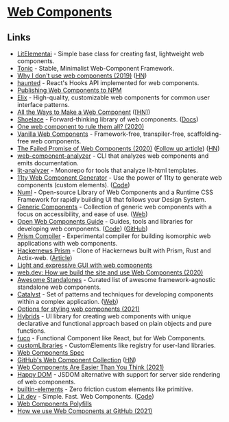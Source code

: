 # [Web Components](https://www.webcomponents.org/introduction)

## Links

- [LitElementai](https://github.com/Polymer/lit-element) - Simple base class for creating fast, lightweight web components.
- [Tonic](https://github.com/heapwolf/tonic/) - Stable, Minimalist Web-Component Framework.
- [Why I don't use web components (2019)](https://dev.to/richharris/why-i-don-t-use-web-components-2cia) ([HN](https://news.ycombinator.com/item?id=20232628))
- [haunted](https://github.com/matthewp/haunted) - React's Hooks API implemented for web components.
- [Publishing Web Components to NPM](https://open-wc.org/publishing/)
- [Elix](https://github.com/elix/elix) - High-quality, customizable web components for common user interface patterns.
- [All the Ways to Make a Web Component](https://webcomponents.dev/blog/all-the-ways-to-make-a-web-component/) ([[HN](https://news.ycombinator.com/item?id=23871367)])
- [Shoelace](https://github.com/shoelace-style/shoelace) - Forward-thinking library of web components. ([Docs](https://shoelace.style/))
- [One web component to rule them all? (2020)](https://www.filamentgroup.com/lab/delegator/)
- [Vanilla Web Components](https://github.com/vanillawc/vanillawc) - Framework-free, transpiler-free, scaffolding-free web components.
- [The Failed Promise of Web Components (2020)](https://lea.verou.me/2020/09/the-failed-promise-of-web-components/) ([Follow up article](https://blog.carlmjohnson.net/post/2020/web-components/)) ([HN](https://news.ycombinator.com/item?id=24640151))
- [web-component-analyzer](https://github.com/runem/web-component-analyzer) - CLI that analyzes web components and emits documentation.
- [lit-analyzer](https://github.com/runem/lit-analyzer) - Monorepo for tools that analyze lit-html templates.
- [11ty Web Component Generator](https://11ty-web-component-generator.netlify.app/) - Use the power of 11ty to generate web components (custom elements). ([Code](https://github.com/5t3ph/11ty-web-component-generator))
- [Numl](https://github.com/tenphi/numl) - Open-source Library of Web Components and a Runtime CSS Framework for rapidly building UI that follows your Design System.
- [Generic Components](https://github.com/thepassle/generic-components) - Collection of generic web components with a focus on accessibility, and ease of use. ([Web](https://genericcomponents.netlify.app/))
- [Open Web Components Guide](https://open-wc.org/guide/) - Guides, tools and libraries for developing web components. ([Code](https://github.com/open-wc/open-wc)) ([GitHub](https://github.com/open-wc))
- [Prism Compiler](https://github.com/kaleidawave/prism) - Experimental compiler for building isomorphic web applications with web components.
- [Hackernews Prism](https://github.com/kaleidawave/hackernews-prism) - Clone of Hackernews built with Prism, Rust and Actix-web. ([Article](https://kaleidawave.medium.com/hacker-news-clone-with-prism-rust-b4c681fe07af))
- [Light and expressive GUI with web components](https://github.com/juliendargelos/gui)
- [web.dev: How we build the site and use Web Components (2020)](https://web.dev/how-we-build-webdev-and-use-web-components/)
- [Awesome Standalones](https://github.com/davatron5000/awesome-standalones) - Curated list of awesome framework-agnostic standalone web components.
- [Catalyst](https://github.com/github/catalyst) - Set of patterns and techniques for developing components within a complex application. ([Web](https://github.github.io/catalyst/))
- [Options for styling web components (2021)](https://nolanlawson.com/2021/01/03/options-for-styling-web-components/)
- [Hybrids](https://github.com/hybridsjs/hybrids) - UI library for creating web components with unique declarative and functional approach based on plain objects and pure functions.
- [fuco](https://github.com/wtnbass/fuco) - Functional Component like React, but for Web Components.
- [customLibraries](https://github.com/WebReflection/custom-libraries) - CustomElements like registry for user-land libraries.
- [Web Components Spec](https://github.com/WICG/webcomponents)
- [GitHub's Web Component Collection](https://github.com/github/github-elements) ([HN](https://news.ycombinator.com/item?id=26437668))
- [Web Components Are Easier Than You Think (2021)](https://css-tricks.com/web-components-are-easier-than-you-think/)
- [Happy DOM](https://github.com/capricorn86/happy-dom) - JSDOM alternative with support for server side rendering of web components.
- [builtin-elements](https://github.com/WebReflection/builtin-elements) - Zero friction custom elements like primitive.
- [Lit.dev](https://lit.dev/) - Simple. Fast. Web Components. ([Code](https://github.com/lit/lit.dev))
- [Web Components Polyfills](https://github.com/webcomponents/polyfills)
- [How we use Web Components at GitHub (2021)](https://github.blog/2021-05-04-how-we-use-web-components-at-github/)

